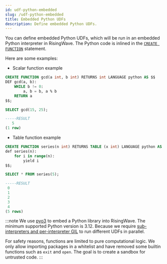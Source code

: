 ```yaml
---
id: udf-python-embedded
slug: /udf-python-embedded
title: Embedded Python UDFs
description: Define embedded Python UDFs.
---
```

<head>
  <link rel="canonical" href="https://docs.risingwave.com/docs/current/udf-python-embedded/" />
</head>

You can define embedded Python UDFs, which will be run in an embedded Python interpreter in RisingWave. The Python code is inlined in the [`CREATE FUNCTION`](/sql/commands/sql-create-function.md) statement.

Here are some examples:

- Scalar function example

```sql title="Create function"
CREATE FUNCTION gcd(a int, b int) RETURNS int LANGUAGE python AS $$
DEF gcd(a, b):
    WHILE b != 0:
        a, b = b, a % b
    RETURN a
$$;
```

```sql sql title="Call function"
SELECT gcd(15, 25);

-----RESULT
   5
(1 row)
```

- Table function example

```sql title="Create function"
CREATE FUNCTION series(n int) RETURNS TABLE (x int) LANGUAGE python AS $$
def series(n):
    for i in range(n):
        yield i
$$;
```

```sql title="Call function"
SELECT * FROM series(5);

-----RESULT
 0
 1
 2
 3
 4
(5 rows)
```

:::note
We use [pyo3](https://pyo3.rs/) to embed a Python library into RisingWave. The minimum supported Python version is 3.12. Because we require [sub-interpreters and per-interpreter GIL](https://realpython.com/python312-subinterpreters/) to run different UDFs in parallel.

For safety reasons, functions are limited to pure computational logic. We only allow importing packages in a whitelist and have removed some builtin functions such as `exit` and `open`. The goal is to create a sandbox for untrusted code. 
:::

